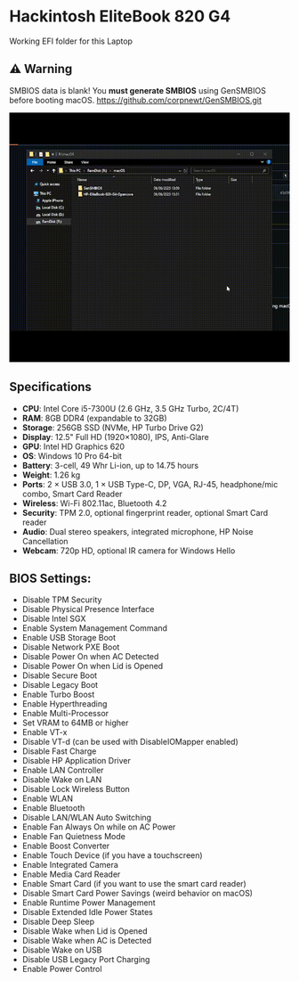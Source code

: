# Hackintosh EliteBook 820 G4
Working EFI folder for this Laptop


## ⚠️ Warning
SMBIOS data is blank! You **must generate SMBIOS** using GenSMBIOS before booting macOS.
https://github.com/corpnewt/GenSMBIOS.git

![Demo](./GenSMBIOS.gif)



## Specifications
- **CPU**: Intel Core i5-7300U (2.6 GHz, 3.5 GHz Turbo, 2C/4T)  
- **RAM**: 8GB DDR4 (expandable to 32GB)  
- **Storage**: 256GB SSD (NVMe, HP Turbo Drive G2)  
- **Display**: 12.5" Full HD (1920×1080), IPS, Anti-Glare  
- **GPU**: Intel HD Graphics 620  
- **OS**: Windows 10 Pro 64-bit  
- **Battery**: 3-cell, 49 Whr Li-ion, up to 14.75 hours  
- **Weight**: 1.26 kg  
- **Ports**: 2 × USB 3.0, 1 × USB Type-C, DP, VGA, RJ-45, headphone/mic combo, Smart Card Reader
- **Wireless**: Wi-Fi 802.11ac, Bluetooth 4.2  
- **Security**: TPM 2.0, optional fingerprint reader, optional Smart Card reader  
- **Audio**: Dual stereo speakers, integrated microphone, HP Noise Cancellation  
- **Webcam**: 720p HD, optional IR camera for Windows Hello  


## BIOS Settings:
- Disable TPM Security
- Disable Physical Presence Interface
- Disable Intel SGX
- Enable System Management Command
- Enable USB Storage Boot
- Disable Network PXE Boot
- Disable Power On when AC Detected
- Disable Power On when Lid is Opened
- Disable Secure Boot
- Disable Legacy Boot
- Enable Turbo Boost
- Enable Hyperthreading
- Enable Multi-Processor
- Set VRAM to 64MB or higher
- Enable VT-x
- Disable VT-d (can be used with DisableIOMapper enabled)
- Disable Fast Charge
- Disable HP Application Driver
- Enable LAN Controller
- Disable Wake on LAN
- Disable Lock Wireless Button
- Enable WLAN
- Enable Bluetooth
- Disable LAN/WLAN Auto Switching
- Enable Fan Always On while on AC Power
- Enable Fan Quietness Mode
- Enable Boost Converter
- Enable Touch Device (if you have a touchscreen)
- Enable Integrated Camera
- Enable Media Card Reader
- Enable Smart Card (if you want to use the smart card reader)
- Disable Smart Card Power Savings (weird behavior on macOS)
- Enable Runtime Power Management
- Disable Extended Idle Power States
- Disable Deep Sleep
- Disable Wake when Lid is Opened
- Disable Wake when AC is Detected
- Disable Wake on USB
- Disable USB Legacy Port Charging
- Enable Power Control

